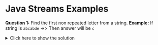 # Java Streams Examples

**Question 1:** Find the first non repeated letter from a string.
**Example:** If string is `abcabde` ->> Then answer will be `c`
<details>
  <summary>Click here to show the solution</summary>
  ```java
		Stream.of(str.split("")).filter(ch -> str.indexOf(ch, str.indexOf(ch) + 1) == -1).findFirst()
  ```
  </details>